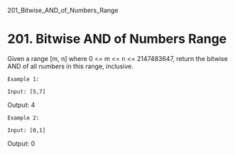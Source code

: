 201_Bitwise_AND_of_Numbers_Range
# 201. Bitwise AND of Numbers Range

Given a range [m, n] where 0 <= m <= n <= 2147483647, return the bitwise AND of all
        numbers in this range, inclusive.

    Example 1:

    Input: [5,7]
Output: 4

    Example 2:

    Input: [0,1]
Output: 0